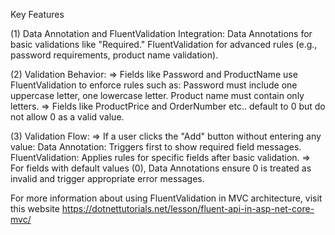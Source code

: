Key Features

(1) Data Annotation and FluentValidation Integration:
      Data Annotations for basic validations like "Required."
      FluentValidation for advanced rules (e.g., password requirements, product name validation).
      
(2) Validation Behavior:
      => Fields like Password and ProductName use FluentValidation to enforce rules such as:
          Password must include one uppercase letter, one lowercase letter.
          Product name must contain only letters.
      => Fields like ProductPrice and OrderNumber etc.. default to 0 but do not allow 0 as a valid value.

(3) Validation Flow:
      => If a user clicks the "Add" button without entering any value:
          Data Annotation: Triggers first to show required field messages.
          FluentValidation: Applies rules for specific fields after basic validation.
      => For fields with default values (0), Data Annotations ensure 0 is treated as invalid and trigger appropriate error messages.

For more information about using FluentValidation in MVC architecture, visit this website
https://dotnettutorials.net/lesson/fluent-api-in-asp-net-core-mvc/
